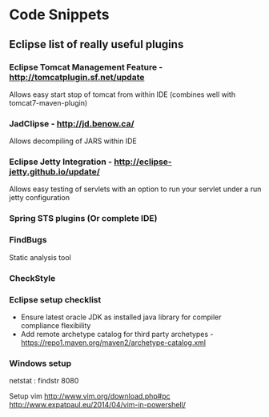 # Code Snippets



## Eclipse list of really useful plugins

### Eclipse Tomcat Management Feature - http://tomcatplugin.sf.net/update
Allows easy start stop of tomcat from within IDE (combines well with tomcat7-maven-plugin)
### JadClipse - http://jd.benow.ca/
Allows decompiling of JARS within IDE
### Eclipse Jetty Integration - http://eclipse-jetty.github.io/update/
Allows easy testing of servlets with an option to run your servlet under a run jetty configuration
### Spring STS plugins (Or complete IDE)

### FindBugs
Static analysis tool
### CheckStyle

### Eclipse setup checklist
+ Ensure latest oracle JDK as installed java library for compiler compliance flexibility
+ Add remote archetype catalog for third party archetypes - https://repo1.maven.org/maven2/archetype-catalog.xml


### Windows setup

netstat : findstr 8080

Setup vim
http://www.vim.org/download.php#pc
http://www.expatpaul.eu/2014/04/vim-in-powershell/
